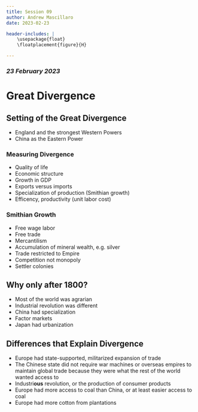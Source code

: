 ```yaml
---
title: Session 09
author: Andrew Mascillaro
date: 2023-02-23

header-includes: |
    \usepackage{float}
    \floatplacement{figure}{H} 

---
```


### _23 February 2023_

# Great Divergence

## Setting of the Great Divergence

- England and the strongest Western Powers
- China as the Eastern Power

### Measuring Divergence

- Quality of life
- Economic structure
- Growth in GDP
- Exports versus imports
- Specialization of production (Smithian growth)
- Efficency, productivity (unit labor cost)

### Smithian Growth

- Free wage labor
- Free trade
- Mercantilism
- Accumulation of mineral wealth, e.g. silver
- Trade restricted to Empire
- Competition not monopoly
- Settler colonies

## Why only after 1800?

- Most of the world was agrarian
- Industrial revolution was different
- China had specialization
- Factor markets
- Japan had urbanization

## Differences that Explain Divergence

- Europe had state-supported, militarized expansion
of trade
- The Chinese state did not require war machines
or overseas empires to maintain global trade because
they were what the rest of the world wanted access to
- Industri**ous** revolution, or the production of
consumer products
- Europe had more access to coal than China, or at
least easier access to coal
- Europe had more cotton from plantations

